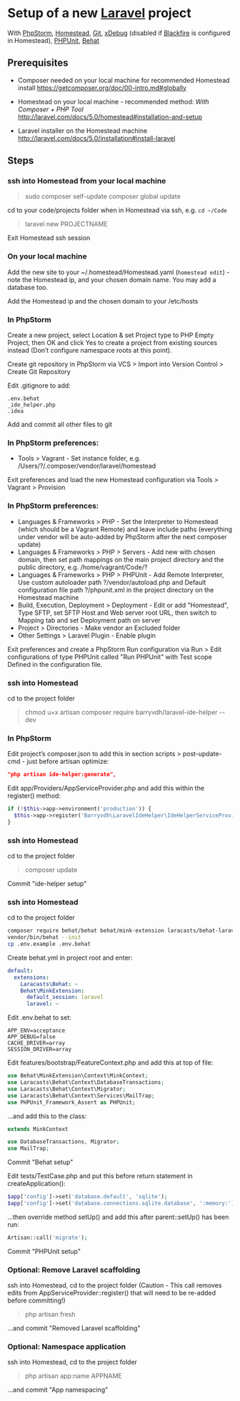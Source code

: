 # Setup of a new [Laravel](http://laravel.com) project
With [PhpStorm](https://www.jetbrains.com/phpstorm/), [Homestead](https://github.com/laravel/homestead), [Git](http://git-scm.com), [xDebug](http://xdebug.org) (disabled if [Blackfire](https://blackfire.io) is configured in Homestead), [PHPUnit](https://phpunit.de), [Behat](http://behat.org/)

## Prerequisites
- Composer needed on your local machine for recommended Homestead install
https://getcomposer.org/doc/00-intro.md#globally

- Homestead on your local machine - recommended method: _With Composer + PHP Tool_
http://laravel.com/docs/5.0/homestead#installation-and-setup

- Laravel installer on the Homestead machine
http://laravel.com/docs/5.0/installation#install-laravel

## Steps

### ssh into Homestead from your local machine
> sudo composer self-update
> composer global update

cd to your code/projects folder when in Homestead via ssh, e.g. `cd ~/Code`
> laravel new PROJECTNAME

Exit Homestead ssh session

### On your local machine
Add the new site to your ~/.homestead/Homestead.yaml (`homestead edit`) - note the Homestead ip, and your chosen domain name. You may add a database too.

Add the Homestead ip and the chosen domain to your /etc/hosts

### In PhpStorm
Create a new project, select Location & set Project type to PHP Empty Project, then OK and click Yes to create a project from existing sources instead (Don’t configure namespace roots at this point).

Create git repository in PhpStorm via VCS > Import into Version Control > Create Git Repository

Edit .gitignore to add:
```
.env.behat
_ide_helper.php
.idea
```

Add and commit all other files to git

### In PhpStorm preferences:
- Tools > Vagrant - Set instance folder, e.g. /Users/?/.composer/vendor/laravel/homestead

Exit preferences and load the new Homestead configuration via Tools > Vagrant > Provision

### In PhpStorm preferences:
- Languages & Frameworks > PHP - Set the Interpreter to Homestead (which should be a Vagrant Remote) and leave include paths (everything under vendor will be auto-added by PhpStorm after the next composer update)
- Languages & Frameworks > PHP > Servers - Add new with chosen domain, then set path mappings on the main project directory and the public directory, e.g. /home/vagrant/Code/?
- Languages & Frameworks > PHP > PHPUnit - Add Remote Interpreter, Use custom autoloader path ?/vendor/autoload.php and Default configuration file path ?/phpunit.xml in the project directory on the Homestead machine
- Build, Execution, Deployment > Deployment - Edit or add "Homestead", Type SFTP, set SFTP Host and Web server root URL, then switch to Mapping tab and set Deployment path on server
- Project > Directories - Make vendor an Excluded folder
- Other Settings > Laravel Plugin - Enable plugin

Exit preferences and create a PhpStorm Run configuration via Run > Edit configurations of type PHPUnit called "Run PHPUnit" with Test scope Defined in the configuration file.

### ssh into Homestead
cd to the project folder
> chmod u+x artisan
> composer require barryvdh/laravel-ide-helper --dev

### In PhpStorm
Edit project’s composer.json to add this in section scripts > post-update-cmd - just before artisan optimize:
```json
"php artisan ide-helper:generate",
```

Edit app/Providers/AppServiceProvider.php and add this within the register() method:
```php
if (!$this->app->environment('production')) {
  $this->app->register('Barryvdh\LaravelIdeHelper\IdeHelperServiceProvider');
}
```

### ssh into Homestead
cd to the project folder
> composer update

Commit "ide-helper setup"

### ssh into Homestead
cd to the project folder
```bash
composer require behat/behat behat/mink-extension laracasts/behat-laravel-extension --dev
vendor/bin/behat --init
cp .env.example .env.behat
```

Create behat.yml in project root and enter:
```yml
default:
  extensions:
    Laracasts\Behat: ~
    Behat\MinkExtension:
      default_session: laravel
      laravel: ~
```

Edit .env.behat to set:
```
APP_ENV=acceptance
APP_DEBUG=false
CACHE_DRIVER=array
SESSION_DRIVER=array
```

Edit features/bootstrap/FeatureContext.php and add this at top of file:
```php
use Behat\MinkExtension\Context\MinkContext;
use Laracasts\Behat\Context\DatabaseTransactions;
use Laracasts\Behat\Context\Migrator;
use Laracasts\Behat\Context\Services\MailTrap;
use PHPUnit_Framework_Assert as PHPUnit;
```
…and add this to the class:
```php
extends MinkContext
```
```php
use DatabaseTransactions, Migrator;
use MailTrap;
```

Commit "Behat setup"

Edit tests/TestCase.php and put this before return statement in createApplication():
```php
$app['config']->set('database.default', 'sqlite');
$app['config']->set('database.connections.sqlite.database', ':memory:');
```
…then override method setUp() and add this after parent::setUp() has been run:
```php
Artisan::call('migrate');
```

Commit "PHPUnit setup"

### Optional: Remove Laravel scaffolding
ssh into Homestead, cd to the project folder
(Caution - This call removes edits from AppServiceProvider::register() that will need to be re-added before committing!)
> php artisan fresh

…and commit "Removed Laravel scaffolding"

### Optional: Namespace application
ssh into Homestead, cd to the project folder
> php artisan app:name APPNAME

…and commit "App namespacing"
